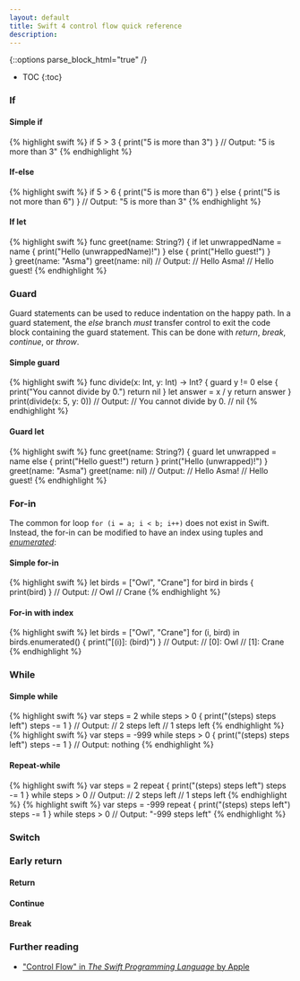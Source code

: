 ```yaml
---
layout: default
title: Swift 4 control flow quick reference
description: 
---
```


{::options parse_block_html="true" /}

* TOC
{:toc}

### If

<div class="row"><div class="col-sm-6">

#### Simple if

{% highlight swift %}
if 5 > 3 {
  print("5 is more than 3")
}
// Output: "5 is more than 3"
{% endhighlight %}

#### If-else

{% highlight swift %}
if 5 > 6 {
  print("5 is more than 6")
} else {
  print("5 is not more than 6")
}
// Output: "5 is more than 3"
{% endhighlight %}

</div><div class="col-sm-6">

#### If let

{% highlight swift %}
func greet(name: String?) {
  if let unwrappedName = name {
    print("Hello \(unwrappedName)!")
  } else {
    print("Hello guest!")
  }  
}
greet(name: "Asma")
greet(name: nil)
// Output: 
// Hello Asma!
// Hello guest!
{% endhighlight %}

</div></div>

### Guard

Guard statements can be used to reduce indentation on the happy path. In a guard statement, the _else_ branch _must_ transfer control to exit the code block containing the guard statement. This can be done with _return_, _break_, _continue_, or _throw_.

<div class="row"><div class="col-sm-6">

#### Simple guard

{% highlight swift %}
func divide(x: Int, y: Int) -> Int? {
  guard y != 0 else {
    print("You cannot divide by 0.")
    return nil
  }
  let answer = x / y
  return answer
}
print(divide(x: 5, y: 0))
// Output: 
// You cannot divide by 0.
// nil
{% endhighlight %}

</div><div class="col-sm-6">

#### Guard let

{% highlight swift %}
func greet(name: String?) {
  guard let unwrapped = name else {
    print("Hello guest!")
    return
  }
  print("Hello \(unwrapped)!")
}
greet(name: "Asma")
greet(name: nil)
// Output: 
// Hello Asma!
// Hello guest!
{% endhighlight %}

</div></div>

### For-in

The common for loop `for (i = a; i < b; i++)` does not exist in Swift. Instead, the for-in can be modified to have an index using tuples and _[enumerated](https://developer.apple.com/documentation/swift/array/1687832-enumerated)_:

<div class="row"><div class="col-sm-6">

#### Simple for-in

{% highlight swift %}
let birds = ["Owl", "Crane"]
for bird in birds {
  print(bird)
}
// Output: 
// Owl
// Crane
{% endhighlight %}

</div><div class="col-sm-6">

#### For-in with index

{% highlight swift %}
let birds = ["Owl", "Crane"]
for (i, bird) in birds.enumerated() {
  print("[\(i)]: \(bird)")
}
// Output: 
// [0]: Owl
// [1]: Crane
{% endhighlight %}

</div></div>

### While

<div class="row"><div class="col-sm-6">

#### Simple while

{% highlight swift %}
var steps = 2
while steps > 0 {
  print("\(steps) steps left")
  steps -= 1
}
// Output:
// 2 steps left
// 1 steps left
{% endhighlight %}
{% highlight swift %}
var steps = -999
while steps > 0 {
  print("\(steps) steps left")
  steps -= 1
}
// Output: nothing
{% endhighlight %}

</div><div class="col-sm-6">

#### Repeat-while

{% highlight swift %}
var steps = 2
repeat {
  print("\(steps) steps left")
  steps -= 1
} while steps > 0
// Output:
// 2 steps left
// 1 steps left
{% endhighlight %}
{% highlight swift %}
var steps = -999
repeat {
  print("\(steps) steps left")
  steps -= 1
} while steps > 0
// Output: "-999 steps left"
{% endhighlight %}

</div></div>

### Switch

### Early return

#### Return

#### Continue

#### Break

### Further reading

* ["Control Flow" in _The Swift Programming Language_ by Apple](https://developer.apple.com/library/content/documentation/Swift/Conceptual/Swift_Programming_Language/ControlFlow.html#//apple_ref/doc/uid/TP40014097-CH9-ID120)